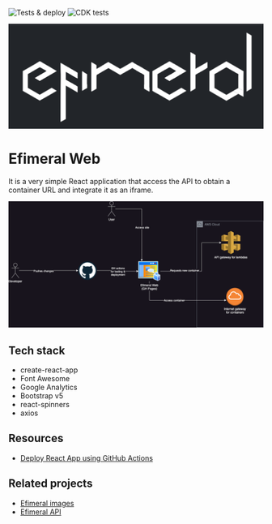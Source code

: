 ![Tests & deploy](https://github.com/ariel17/efimeral-web/actions/workflows/deploy.yml/badge.svg) ![CDK tests](https://github.com/ariel17/efimeral-web/actions/workflows/cdk.yml/badge.svg)

![Logo](./docs/logo.png)

# Efimeral Web

It is a very simple React application that access the API to obtain a container
URL and integrate it as an iframe.

![Architecture diagram](./docs/architecture.png)

## Tech stack

* create-react-app
* Font Awesome
* Google Analytics
* Bootstrap v5
* react-spinners
* axios

## Resources

* [Deploy React App using GitHub Actions](https://dev.to/achukka/deploy-react-app-using-github-actions-157d)

## Related projects

* [Efimeral images](https://github.com/ariel17/efimeral-images)
* [Efimeral API](https://github.com/ariel17/efimeral-api)
